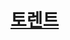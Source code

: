 # [토렌트](https://www.youtube.com/watch?v=9KeJR6vSnw4&list=PLLcbGhhl4sQDOYzzB8eNB7m0IdVffIyLM&index=25)
